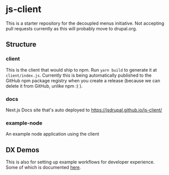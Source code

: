 # js-client

This is a starter repository for the decoupled menus initiative. Not accepting pull requests currently as this will probably move to drupal.org.

## Structure

### client

This is the client that would ship to npm. Run `yarn build` to generate it at `client/index.js`.
Currently this is being automatically published to the GitHub npm package registry when you create a release (because we can delete it from GitHub, unlike npm :) ).

### docs

Next.js Docs site that's auto deployed to https://jsdrupal.github.io/js-client/

### example-node

An example node application using the client

## DX Demos

This is also for setting up example workflows for developer experience. Some of which is documented [here](https://github.com/jsdrupal/js-client/wiki/d.o-Wishlist).
